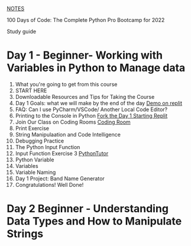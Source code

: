 [NOTES](https://driphtyio.github.io/python-yu/notes.html)

100 Days of Code: The Complete Python Pro Bootcamp for 2022

Study guide

# Day 1 - Beginner- Working with Variables in Python to Manage data
1. What you're going to get from this course
2. START HERE
3. Downloadable Resources and Tips for Taking the Course
4. Day 1 Goals: what we will make by the end of the day [Demo on replit](https://replit.com/@appbrewery/band-name-generator-end)
5. FAQ: Can I use PyCharm/VSCode/ Another Local Code Editor?
6. Printing to the Console in Python [Fork the Day 1 Starting Replit](https://replit.com/@appbrewery/day-1-printing-start)
7. Join Our Class on Coding Rooms [Coding Room](https://app.codingrooms.com/management/courses/join-by-code/4J6slZE6)
8. Print Exercise 
9. String Manipulaation and Code Intelligence
10. Debugging Practice
11. The Python Input Function
12. Input Function Exercise 3 [PythonTutor](https://pythontutor.com/)
13. Python Variable
14. Variables 
15. Variable Naming
16. Day 1 Project: Band Name Generator
17. Congratulations! Well Done!

# Day 2 Beginner - Understanding Data Types and How to Manipulate Strings

